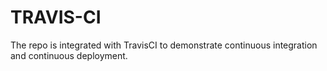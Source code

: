 # TRAVIS-CI
The repo is integrated with TravisCI to demonstrate continuous integration and continuous deployment.
